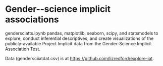 # Gender--science implicit associations

gendersciatts.ipynb pandas, matplotlib, seaborn, scipy, and statsmodels to explore, conduct inferential descriptives, and create visualizations of the publicly-available Project Implicit data from the Gender-Science Implicit Association Test.

Data (gendersciiatdat.csv) is at https://github.com/lizredford/explore-iat.
